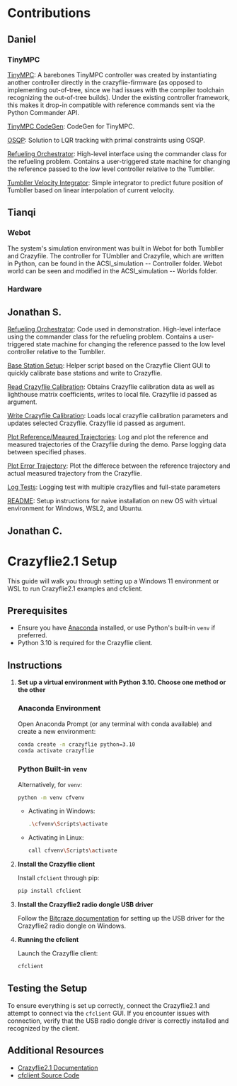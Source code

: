 # Contributions

## Daniel
### TinyMPC

[TinyMPC](https://github.com/Astronauty/acsi-team5-2024/blob/main/_thirdparty/crazyflie-firmware/src/modules/src/controller/controller_mpc.c): 
A barebones TinyMPC controller was created by instantiating another controller directly in the crazyflie-firmware (as opposed to implementing out-of-tree, since we had issues with the compiler toolchain recognizing the out-of-tree builds). Under the existing controller framework, this makes it drop-in compatible with reference commands sent via the Python Commander API.

[TinyMPC CodeGen](https://github.com/Astronauty/acsi-team5-2024/blob/main/tinympc_codegen_quadrotor.py):
CodeGen for TinyMPC.

[OSQP](https://github.com/Astronauty/acsi-team5-2024/blob/main/osqp_hover.py):
Solution to LQR tracking with primal constraints using OSQP.

[Refueling Orchestrator](https://github.com/Astronauty/acsi-team5-2024/blob/main/refueling_orchestrator.py):
High-level interface using the commander class for the refueling problem. Contains a user-triggered state machine for changing the reference passed to the low level controller relative to the Tumbller.

[Tumbller Velocity Integrator](https://github.com/Astronauty/acsi-team5-2024/blob/main/tumbller_state_predictor.py):
Simple integrator to predict future position of Tumbller based on linear interpolation of current velocity.

## Tianqi
### Webot
The system's simulation environment was built in Webot for both Tumbller and Crazyfile. The controller for TUmbller and Crazyfile, which are written in Python, can be found in the ACSI_simulation -- Controller folder. Webot world can be seen and modified in the ACSI_simulation -- Worlds folder.
### Hardware

## Jonathan S.
[Refueling Orchestrator](https://github.com/Astronauty/acsi-team5-2024/blob/main/refueling_orchestrator_js.py):
Code used in demonstration. High-level interface using the commander class for the refueling problem. Contains a user-triggered state machine for changing the reference passed to the low level controller relative to the Tumbller.

[Base Station Setup](https://github.com/Astronauty/acsi-team5-2024/blob/main/multi_bs_geometry_estimation.py):
Helper script based on the Crazyflie Client GUI to quickly calibrate base stations and write to Crazyflie.

[Read Crazyflie Calibration](https://github.com/Astronauty/acsi-team5-2024/blob/main/examples/save_mem.py):
Obtains Crazyflie calibration data as well as lighthouse matrix coefficients, writes to local file. Crazyflie id passed as argument.

[Write Crazyflie Calibration](https://github.com/Astronauty/acsi-team5-2024/blob/main/examples/write_mem.py):
Loads local crazyflie calibration parameters and updates selected Crazyflie. Crazyflie id passed as argument.

[Plot Reference/Meaured Trajectories](https://github.com/Astronauty/acsi-team5-2024/blob/main/plot_trajectory.py):
Log and plot the reference and measured trajectories of the Crazyflie during the demo. Parse logging data between specified phases.

[Plot Error Trajectory](https://github.com/Astronauty/acsi-team5-2024/blob/main/plot_ref_error.py):
Plot the differece between the reference trajectory and actual measured trajectory from the Crazyflie.

[Log Tests](https://github.com/Astronauty/acsi-team5-2024/blob/main/examples/log_multiple_test.py):
Logging test with multiple crazyflies and full-state parameters

[README](https://github.com/Astronauty/acsi-team5-2024/blob/main/README.md): Setup instructions for naive installation on new OS with virtual environment for Windows, WSL2, and Ubuntu.

## Jonathan C.

# Crazyflie2.1 Setup 

This guide will walk you through setting up a Windows 11 environment or WSL to run Crazyflie2.1 examples and cfclient.

## Prerequisites
- Ensure you have [Anaconda](https://www.anaconda.com/products/individual) installed, or use Python's built-in `venv` if preferred.
- Python 3.10 is required for the Crazyflie client.
## Instructions

1. **Set up a virtual environment with Python 3.10. Choose one method or the other** 

   ### Anaconda Environment
   Open Anaconda Prompt (or any terminal with conda available) and create a new environment:
   ```bash
   conda create -n crazyflie python=3.10
   conda activate crazyflie
   ```

   ### Python Built-in `venv`
   Alternatively, for `venv`:
      ```bash
      python -m venv cfvenv
      ```
    - Activating in Windows:
      ```bash
      .\cfvenv\Scripts\activate
      ```
    - Activating in Linux:
      ```bash
      call cfvenv\Scripts\activate
        ```

2. **Install the Crazyflie client**

   Install `cfclient` through pip:
   ```bash
   pip install cfclient
   ```

3. **Install the Crazyflie2 radio dongle USB driver**

   Follow the [Bitcraze documentation](https://www.bitcraze.io/documentation/repository/crazyradio-firmware/master/building/usbwindows/) for setting up the USB driver for the Crazyflie2 radio dongle on Windows.

4. **Running the cfclient**

   Launch the Crazyflie client:
   ```bash
   cfclient
   ```

## Testing the Setup

To ensure everything is set up correctly, connect the Crazyflie2.1 and attempt to connect via the `cfclient` GUI. If you encounter issues with connection, verify that the USB radio dongle driver is correctly installed and recognized by the client.

## Additional Resources
- [Crazyflie2.1 Documentation](https://www.bitcraze.io/documentation/repository/crazyflie-firmware/master/getting-started/)
- [cfclient Source Code](https://github.com/bitcraze/crazyflie-clients-python)
